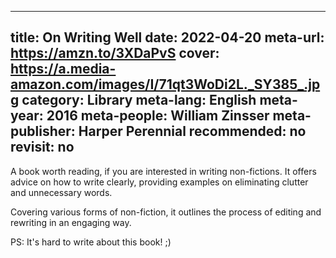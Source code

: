 


---
title: On Writing Well
date: 2022-04-20
meta-url: https://amzn.to/3XDaPvS
cover: https://a.media-amazon.com/images/I/71qt3WoDi2L._SY385_.jpg
category: Library
meta-lang: English
meta-year: 2016
meta-people: William Zinsser
meta-publisher: Harper Perennial
recommended: no
revisit: no
---
A book worth reading, if you are interested in writing non-fictions. It offers advice on how to write clearly, providing examples on eliminating clutter and unnecessary words. 

Covering various forms of non-fiction, it outlines the process of editing and rewriting in an engaging way. 

PS: It's hard to write about this book! ;) 